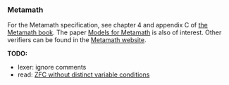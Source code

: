 ### Metamath

For the Metamath specification, see chapter 4 and appendix C of [the Metamath book][1]. The paper [Models for Metamath][2] is also of interest. Other verifiers can be found in the [Metamath website][3].

**TODO:**
- lexer: ignore comments
- read: [ZFC without distinct variable conditions][4]

[1]: http://us.metamath.org/downloads/metamath.pdf
[2]: https://arxiv.org/abs/1601.07699
[3]: http://us.metamath.org/other.html#verifiers
[4]: http://us.metamath.org/mpeuni/mmzfcnd.html
